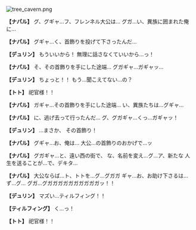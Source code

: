 
![tree_cavern.png](../images/backgrounds/tree_cavern.png)

**【ナパル】**
グ、グギャ…フ、フレンネル大公は…
グガ…い、異族に囲まれた俺に…

**【ナパル】**
グギャ…く、首飾りを投げて下さったんだ…

**【デュリン】**
もういいから！
無理に話さなくていいから…っ！

**【ナパル】**
そ、その首飾りを手にした途端…
グガギャ…ガギャッ…

**【デュリン】**
ちょっと！！
もう…聞こえてない…の？

**【トト】**
祀官様！！

**【ナパル】**
ガギャ…その首飾りを手にした途端…
い、異族たちは…グギャ…

**【ナパル】**
に、逃げ去って行ったんだ…
グ、グガギャ…くっ…ガギャッ！

**【デュリン】**
…まさか、
その首飾り！

**【ナパル】**
グギャ…お、俺は…
大公…の首飾りのおかげで…ッ

**【ナパル】**
グガギャ…と、遠い西の街で、
な、名前を変え…グ…ア、新たな
人生を送ることが…で、デキタ…

**【ナパル】**
大公ならば…ト、トトを…グ…グガガ
ギャ…お、お助け下さるは…ず…グ…
グガ…グガガガガガガガガガガッ！！

**【デュリン】**
マズい…ティルフィング！！

**【ティルフィング】**
く…っ！

**【トト】**
祀官様！！